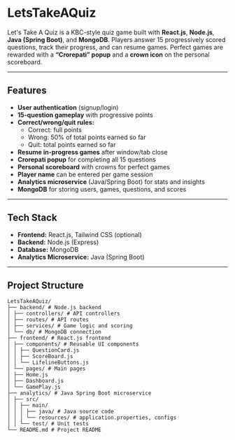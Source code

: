 # LetsTakeAQuiz

Let's Take A Quiz is a KBC-style quiz game built with **React.js**, **Node.js**, **Java (Spring Boot)**, and **MongoDB**. Players answer 15 progressively scored questions, track their progress, and can resume games. Perfect games are rewarded with a **“Crorepati” popup** and a **crown icon** on the personal scoreboard.

---

## Features

- **User authentication** (signup/login)  
- **15-question gameplay** with progressive points  
- **Correct/wrong/quit rules:**  
  - Correct: full points  
  - Wrong: 50% of total points earned so far  
  - Quit: total points earned so far  
- **Resume in-progress games** after window/tab close  
- **Crorepati popup** for completing all 15 questions  
- **Personal scoreboard** with crowns for perfect games  
- **Player name** can be entered per game session  
- **Analytics microservice** (Java/Spring Boot) for stats and insights  
- **MongoDB** for storing users, games, questions, and scores  

---

## Tech Stack

- **Frontend:** React.js, Tailwind CSS (optional)  
- **Backend:** Node.js (Express)  
- **Database:** MongoDB  
- **Analytics Microservice:** Java (Spring Boot)  

---

## Project Structure
```
LetsTakeAQuiz/
├── backend/ # Node.js backend
│ ├── controllers/ # API controllers
│ ├── routes/ # API routes
│ ├── services/ # Game logic and scoring
│ └── db/ # MongoDB connection
├── frontend/ # React.js frontend
│ ├── components/ # Reusable UI components
│ │ ├── QuestionCard.js
│ │ ├── ScoreBoard.js
│ │ └── LifelineButtons.js
│ └── pages/ # Main pages
│ ├── Home.js
│ ├── Dashboard.js
│ └── GamePlay.js
├── analytics/ # Java Spring Boot microservice
│ ├── src/
│ │ ├── main/
│ │ │ ├── java/ # Java source code
│ │ │ └── resources/ # application.properties, configs
│ │ └── test/ # Unit tests
└── README.md # Project README
```
